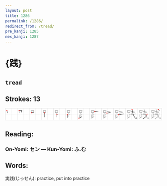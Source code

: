 ```yaml
---
layout: post
title: 1286
permalink: /1286/
redirect_from: /tread/
pre_kanji: 1285
nex_kanji: 1287
---
```


# {践}

## `tread`

## Strokes: 13

<div class="stroke"><img src="../images/E8B7B5.png" /></div>

## Reading:

### On-Yomi: セン &mdash; Kun-Yomi: ふ.む

## Words:

実践(じっせん): practice, put into practice
